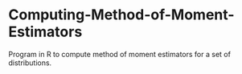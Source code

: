 # Computing-Method-of-Moment-Estimators
Program in R to compute method of moment estimators for a set of distributions.
